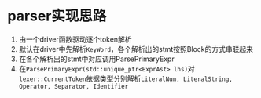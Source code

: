 # parser实现思路

1. 由一个driver函数驱动逐个token解析
2. 默认在driver中先解析```KeyWord```，各个解析出的stmt按照Block的方式串联起来
3. 在各个解析出的stmt中对应调用ParsePrimaryExpr
4. 在```ParsePrimaryExpr(std::unique_ptr<ExprAst> lhs)```对```lexer::CurrentToken```依据类型分别解析```LiteralNum, LiteralString, Operator, Separator, Identifier```

